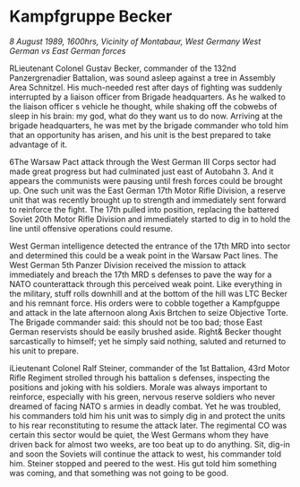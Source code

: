 # Kampfgruppe Becker

*8 August 1989, 1600hrs, Vicinity of Montabaur, West Germany   West German vs East German forces*



RLieutenant Colonel Gustav Becker, commander of the 132nd Panzergrenadier Battalion, was sound asleep against a tree in Assembly Area Schnitzel.  His much-needed rest after days of fighting was suddenly interrupted by a liaison officer from Brigade headquarters.  As he walked to the liaison officer s vehicle he thought, while shaking off the cobwebs of sleep in his brain:  my god, what do they want us to do now.   Arriving at the brigade headquarters, he was met by the brigade commander who told him that an opportunity has arisen, and his unit is the best prepared to take advantage of it. 

6The Warsaw Pact attack through the West German III Corps sector had made great progress but had culminated just east of Autobahn 3.  And it appears the communists were pausing until fresh forces could be brought up.  One such unit was the East German 17th Motor Rifle Division, a reserve unit that was recently brought up to strength and immediately sent forward to reinforce the fight.  The 17th pulled into position, replacing the battered Soviet 20th Motor Rifle Division and immediately started to dig in to hold the line until offensive operations could resume. 

West German intelligence detected the entrance of the 17th MRD into sector and determined this could be a weak point in the Warsaw Pact lines.  The West German 5th Panzer Division received the mission to attack immediately and breach the 17th MRD s defenses to pave the way for a NATO counterattack through this perceived weak point.  Like everything in the military, stuff rolls downhill and at the bottom of the hill was LTC Becker and his remnant force.  His orders were to cobble together a Kampfguppe and attack in the late afternoon along Axis Brtchen to seize Objective Torte.  The Brigade commander said:  this should not be too bad; those East German reservists should be easily brushed aside.   Right&   Becker thought sarcastically to himself; yet he simply said nothing, saluted and returned to his unit to prepare. 

iLieutenant Colonel Ralf Steiner, commander of the 1st Battalion, 43rd Motor Rifle Regiment strolled through his battalion s defenses, inspecting the positions and joking with his soldiers.  Morale was always important to reinforce, especially with his green, nervous reserve soldiers who never dreamed of facing NATO s armies in deadly combat.  Yet he was troubled, his commanders told him his unit was to simply dig in and protect the units to his rear reconstituting to resume the attack later.  The regimental CO was certain this sector would be quiet, the West Germans whom they have driven back for almost two weeks, are too beat up to do anything.   Sit, dig-in and soon the Soviets will continue the attack to west,  his commander told him.  Steiner stopped and peered to the west.  His gut told him something was coming, and that something was not going to be good.
